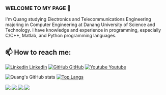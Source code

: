 ### WELCOME TO MY PAGE 👋
I'm Quang studying Electronics and Telecommunications Engineering majoring in Computer Engineering at Danang University of Science and Technology. I have knowledge and experience in programming, especially C/C++, Matlab, and Python programming languages.
## 📫 How to reach me: 

[![Linkedin](https://i.stack.imgur.com/gVE0j.png) LinkedIn](https://www.linkedin.com/in/vanquang17th/) [![GitHub](https://i.stack.imgur.com/tskMh.png) GitHub](https://github.com/quangdinh17th) [![Youtube](https://github.com/uvipen/introduction/blob/main/Youtube.png) Youtube](https://www.youtube.com/channel/UCHiLRDTAEkRV6hOHRZVztLQ)

![Quang's GitHub stats](https://github-readme-stats.vercel.app/api?username=quangdinh17th&show_icons=true&theme=radical)
[![Top Langs](https://github-readme-stats.vercel.app/api/top-langs/?username=quangdinh17th)](https://github.com/quangdinh17th/github-readme-stats)

<a href="https://github.com/quangdinh17th/Autorace2022">
  <!-- Change the `github-readme-stats.anuraghazra1.vercel.app` to `github-readme-stats.vercel.app`  -->
  <img align="center" src="https://github-readme-stats.anuraghazra1.vercel.app/api/pin/?username=quangdinh17th&repo=Autorace2022&theme=merko" />
</a>
<a href="https://github.com/quangdinh17th/PBL1-Computer-programming">
  <!-- Change the `github-readme-stats.anuraghazra1.vercel.app` to `github-readme-stats.vercel.app`  -->
  <img align="center" src="https://github-readme-stats.anuraghazra1.vercel.app/api/pin/?username=quangdinh17th&repo=PBL1-Computer-programming&theme=merko" />
</a>

<a href="https://github.com/quangdinh17th/system-and-signal-laboratory">
  <!-- Change the `github-readme-stats.anuraghazra1.vercel.app` to `github-readme-stats.vercel.app`  -->
  <img align="center" src="https://github-readme-stats.anuraghazra1.vercel.app/api/pin/?username=quangdinh17th&repo=system-and-signal-laboratory&theme=merko" />
</a>
<a href="https://github.com/quangdinh17th/quangdinh17th.github.io">
  <!-- Change the `github-readme-stats.anuraghazra1.vercel.app` to `github-readme-stats.vercel.app`  -->
  <img align="center" src="https://github-readme-stats.anuraghazra1.vercel.app/api/pin/?username=quangdinh17th&repo=quangdinh17th.github.io&theme=merko" />
</a>

